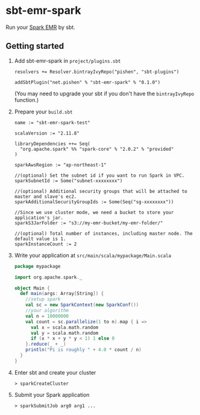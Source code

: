 # sbt-emr-spark

Run your [Spark EMR](http://docs.aws.amazon.com/emr/latest/ReleaseGuide/emr-spark-launch.html) by sbt.

## Getting started

1. Add sbt-emr-spark in `project/plugins.sbt`

   ```
   resolvers += Resolver.bintrayIvyRepo("pishen", "sbt-plugins")

   addSbtPlugin("net.pishen" % "sbt-emr-spark" % "0.1.0")
   ```
   (You may need to upgrade your sbt if you don't have the `bintrayIvyRepo` function.)

2. Prepare your `build.sbt`

   ```
   name := "sbt-emr-spark-test"

   scalaVersion := "2.11.8"

   libraryDependencies ++= Seq(
     "org.apache.spark" %% "spark-core" % "2.0.2" % "provided"
   )

   sparkAwsRegion := "ap-northeast-1"

   //(optional) Set the subnet id if you want to run Spark in VPC.
   sparkSubnetId := Some("subnet-xxxxxxxx")

   //(optional) Additional security groups that will be attached to master and slave's ec2.
   sparkAdditionalSecurityGroupIds := Some(Seq("sg-xxxxxxxx"))

   //Since we use cluster mode, we need a bucket to store your application's jar.
   sparkS3JarFolder := "s3://my-emr-bucket/my-emr-folder/"

   //(optional) Total number of instances, including master node. The default value is 1.
   sparkInstanceCount := 2
   ```

3. Write your application at `src/main/scala/mypackage/Main.scala`

   ```scala
   package mypackage

   import org.apache.spark._

   object Main {
     def main(args: Array[String]) {
       //setup spark
       val sc = new SparkContext(new SparkConf())
       //your algorithm
       val n = 10000000
       val count = sc.parallelize(1 to n).map { i =>
         val x = scala.math.random
         val y = scala.math.random
         if (x * x + y * y < 1) 1 else 0
       }.reduce(_ + _)
       println("Pi is roughly " + 4.0 * count / n)
     }
   }
   ```

4. Enter sbt and create your cluster

   ```
   > sparkCreateCluster
   ```

5. Submit your Spark application

   ```
   > sparkSubmitJob arg0 arg1 ...
   ```
